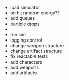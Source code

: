 - load simulator
- on hit random energy??
- add queues
- particle drops
-
- run sim
- logging control
- change weapon structure
- change artifact structure
- fix reactable tests
- add characters
- add weapons
- add artifacts
